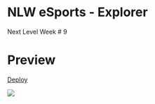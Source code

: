 # NLW eSports - Explorer

Next Level Week # 9

# Preview
[Deploy](https://nlw-explorer-lb.netlify.app/)

<img src="https://user-images.githubusercontent.com/103150670/197085723-1e185ff9-b6c2-4e51-9e55-9556f5ae8e35.png" />
